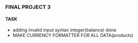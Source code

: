 ### FINAL PROJECT 3

#### TASK

- adding invalid input syntax integer(balance) done
- MAKE CURRENCY FORMATTER FOR ALL DATA(products)
